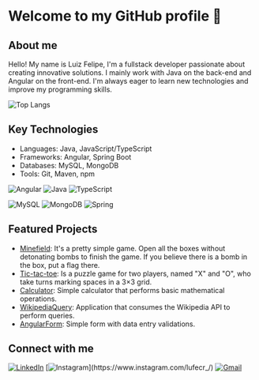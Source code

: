 # Welcome to my GitHub profile 👋

## About me
Hello! My name is Luiz Felipe, I'm a fullstack developer passionate about creating innovative solutions. I mainly work with Java on the back-end and Angular on the front-end. I'm always eager to learn new technologies and improve my programming skills.

![Top Langs](https://github-readme-stats-git-masterrstaa-rickstaa.vercel.app/api/top-langs/?username=lufecrx&layout=compact&bg_color=000&border_color=30A3DC&title_color=E94D5F&text_color=FFF)

## Key Technologies
- Languages: Java, JavaScript/TypeScript
- Frameworks: Angular, Spring Boot
- Databases: MySQL, MongoDB
- Tools: Git, Maven, npm
  
![Angular](https://img.shields.io/badge/Angular-DD0031?style=for-the-badge&logo=angular&logoColor=white)
![Java](https://img.shields.io/badge/java-%23ED8B00.svg?style=for-the-badge&logo=openjdk&logoColor=white)
![TypeScript](https://img.shields.io/badge/TypeScript-007ACC?style=for-the-badge&logo=typescript&logoColor=white)

![MySQL](https://img.shields.io/badge/MySQL-00000F?style=for-the-badge&logo=mysql&logoColor=white)
![MongoDB](https://img.shields.io/badge/MongoDB-%234ea94b.svg?style=for-the-badge&logo=mongodb&logoColor=white)
![Spring](https://img.shields.io/badge/spring-%236DB33F.svg?style=for-the-badge&logo=spring&logoColor=white)

## Featured Projects
- [Minefield](https://github.com/lufecrx/campo-minado-swing): It's a pretty simple game. Open all the boxes without detonating bombs to finish the game. If you believe there is a bomb in the box, put a flag there.
- [Tic-tac-toe](https://github.com/lufecrx/jogo-da-velha): Is a puzzle game for two players, named "X" and "O", who take turns marking spaces in a 3×3 grid.
- [Calculator](https://github.com/lufecrx/calculadora-simples): Simple calculator that performs basic mathematical operations.
- [WikipediaQuery](https://lufecrx.github.io/residenciatic18-frontend/pages/projects/wikipedia-restapi/dist/wikipedia-restapi/browser/index.html): Application that consumes the Wikipedia API to perform queries.
- [AngularForm](https://lufecrx.github.io/residenciatic18-frontend/pages/projects/formulario/dist/formulario/browser/index.html): Simple form with data entry validations.

## Connect with me
[![LinkedIn](https://img.shields.io/badge/-LinkedIn-000?style=for-the-badge&logo=linkedin&logoColor=red&color:FFF)](https://www.linkedin.com/in/luizfelipecg/)
[![Instagram](https://img.shields.io/badge/-Instagram-000?style=for-the-badge&logo=instagram&logoColor=red&color:FFF;)](https://www.instagram.com/lufecr_/)
[![Gmail](https://img.shields.io/badge/Gmail-333333?style=for-the-badge&logo=gmail&logoColor=red)](mailto:luizfelipecrx@gmail.com)


